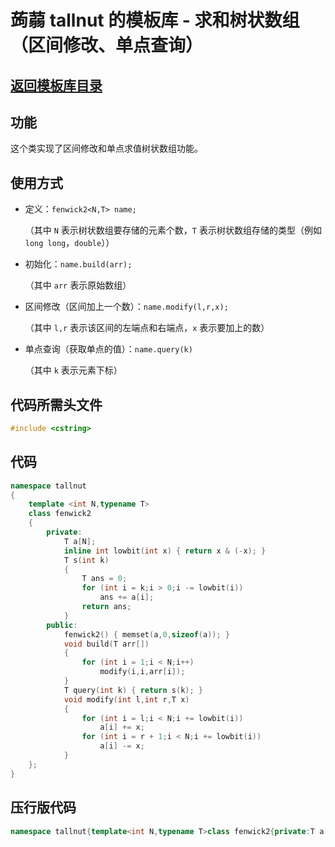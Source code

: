# 蒟蒻 tallnut 的模板库 - 求和树状数组（区间修改、单点查询）
## [返回模板库目录](https://tallnutliu.github.io/github-pages/2025/02/15/My-Templates-(Chinese-version).html)
## 功能
这个类实现了区间修改和单点求值树状数组功能。
## 使用方式
- 定义：`fenwick2<N,T> name;`
  
  （其中 `N` 表示树状数组要存储的元素个数，`T` 表示树状数组存储的类型（例如 `long long`，`double`））
  
- 初始化：`name.build(arr);`
  
  （其中 `arr` 表示原始数组）
  
- 区间修改（区间加上一个数）：`name.modify(l,r,x);`
  
  （其中 `l,r` 表示该区间的左端点和右端点，`x` 表示要加上的数）
  
- 单点查询（获取单点的值）：`name.query(k)`
  
  （其中 `k` 表示元素下标）
## 代码所需头文件
```cpp
#include <cstring>
```
## 代码
```cpp
namespace tallnut
{
    template <int N,typename T>
    class fenwick2
    {
        private:
            T a[N];
            inline int lowbit(int x) { return x & (-x); }
            T s(int k)
            {
                T ans = 0;
                for (int i = k;i > 0;i -= lowbit(i))
                    ans += a[i];
                return ans;
            }
        public:
            fenwick2() { memset(a,0,sizeof(a)); }
            void build(T arr[])
            {
                for (int i = 1;i < N;i++)
                    modify(i,i,arr[i]);
            }
            T query(int k) { return s(k); }
            void modify(int l,int r,T x)
            {
                for (int i = l;i < N;i += lowbit(i))
                    a[i] += x;
                for (int i = r + 1;i < N;i += lowbit(i))
                    a[i] -= x;
            }
    };
}
```
## 压行版代码
```cpp
namespace tallnut{template<int N,typename T>class fenwick2{private:T a[N];inline int lowbit(int x){return x&(-x);}T s(int k){T ans=0;for(int i=k;i>0;i-=lowbit(i))ans+=a[i];return ans;}public:fenwick2(){memset(a,0,sizeof(a));}void build(T arr[]){for(int i=1;i<N;i++)modify(i,i,arr[i]);}T query(int k){return s(k);}void modify(int l,int r,T x){for(int i=l;i<N;i+=lowbit(i))a[i]+=x;for(int i=r+1;i<N;i+=lowbit(i))a[i]-=x;}};}
```
